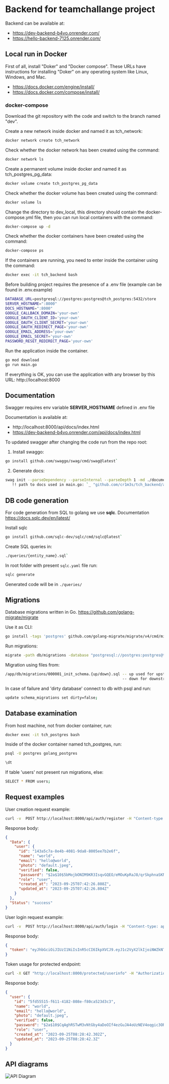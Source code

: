 # Backend for teamchallange project

Backend can be available at:

- https://dev-backend-b4vo.onrender.com/
- https://hello-backend-7125.onrender.com/

## Local run in Docker

First of all, install "Doker" and "Docker compose".
These URLs have instructions for installing "Doker" on any operating system like Linux, Windows, and Mac.

- https://docs.docker.com/engine/install/
- https://docs.docker.com/compose/install/

### docker-compose

Download the git repository with the code and switch to the branch named "dev".

Create a new network inside docker and named it as tch_network:

```bash
docker network create tch_network
```

Check whether the docker network has been created using the command:

```bash
docker network ls
```

Create a permanent volume inside docker and named it as tch_postgres_pg_data:

```bash
docker volume create tch_postgres_pg_data
```

Check whether the docker volume has been created using the command:

```bash
docker volume ls
```

Change the directory to dev_local, this directory should contain the docker-compose.yml file, then you can run local containers with the command:

```bash
docker-compose up -d
```

Check whether the docker containers have been created using the command:

```bash
docker-compose ps
```

If the containers are running, you need to enter inside the container using the command:

```bash
docker exec -it tch_backend bash
```

Before building project requires the presence of a .env file (example can be found in .env.example)

```bash
DATABASE_URL=postgresql://postgres:postgres@tch_postgres:5432/store
SERVER_HOSTNAME=":8000"
DOCS_HOSTNAME=":8000"
GOOGLE_CALLBACK_DOMAIN='your-own'
GOOGLE_OAUTH_CLIENT_ID='your-own'
GOOGLE_OAUTH_CLIENT_SECRET='your-own'
GOOGLE_OAUTH_REDIRECT_PAGE='your-own'
GOOGLE_EMAIL_ADDRESS='your-own'
GOOGLE_EMAIL_SECRET='your-own'
PASSWORD_RESET_REDIRECT_PAGE='your-own'
```

Run the application inside the container.

```bash
go mod download
go run main.go
```

If everything is OK, you can use the application with any browser by this URL: http://localhost:8000

## Documentation

Swagger requires env variable **SERVER_HOSTNAME** defined in .env file

Documentation is available at:

- http://localhost:8000/api/docs/index.html
- https://dev-backend-b4vo.onrender.com/api/docs/index.html  

To updated swagger after changing the code run from the repo root:

1. Install swaggo:

```bash
go install github.com/swaggo/swag/cmd/swag@latest`
```

2. Generate docs:

```bash
swag init --parseDependency --parseInternal --parseDepth 1 -md ./documentation -o ./docs`
   !! path to docs used in main.go: `_ "github.com/cr1m3s/tch_backend/app/docs"` !!
```

## DB code generation

For code generation from SQL to golang we use **sqlc**. Documentation https://docs.sqlc.dev/en/latest/

Install sqlc

```bash
go install github.com/sqlc-dev/sqlc/cmd/sqlc@latest`
```

Create SQL queries in:

```bash
./queries/{entity_name}.sql`
```

In root folder with present `sqlc.yaml` file run:

```bash
sqlc generate
```

Generated code will be in `./queries/`

## Migrations

Database migrations written in Go. https://github.com/golang-migrate/migrate

Use it as CLI:

```bash
go install -tags 'postgres' github.com/golang-migrate/migrate/v4/cmd/migrate@v4.16.2
```

Run migrations:

```bash
migrate -path db/migrations -database "postgresql://postgres:postgres@tch_postgres:5432/store?sslmode=disable" -verbose up
```

Migration using files from:

```bash
/app/db/migrations/000001_init_schema.{up/down}.sql -- up used for upstream migration
                                                    -- down for downstream migration
```

In case of failure and 'dirty database' connect to db with psql and run:

```bash
update schema_migrations set dirty=false;
```

## Database examination

From host machine, not from docker container, run:

```bash
docker exec -it tch_postgres bash
```

Inside of the docker container named tch_postgres, run:

```bash
psql -U postgres golang_postgres
```

```bash
\dt
```

If table 'users' not present run migrations, else:

```bash
SELECT * FROM users;
```

## Request examples

User creation request example:

```bash
curl -v  POST http://localhost:8000/api/auth/register -H "Content-type: application/json" -d '{"email": "hello@world", "name":"world", "password":"hello"}'
```

Response body:

```json
{
  "Data": {
    "user": {
      "id": "143a5c7a-8e4b-4081-9da8-8005ee7b2e6f",
      "name": "world",
      "email": "hello@world",
      "photo": "default.jpeg",
      "verified": false,
      "password": "$2a$10$5bMojbONIM9KR3IsqvGQEO/eMOuKpRaJ8/qrSkphnaSKNkJeXbkw2",
      "role": "user",
      "created_at": "2023-09-25T07:42:26.808Z",
      "updated_at": "2023-09-25T07:42:26.804Z"
    }
  },
  "Status": "success"
}
```

User login request example:

```bash
curl -v  POST http://localhost:8000/api/auth/login -H "Content-type: application/json" -d '{"email": "hello@world", "password":"hello"}'
```

Response body:

```json
{
  "token": "eyJhbGciOiJIUzI1NiIsInR5cCI6IkpXVCJ9.eyJ1c2VyX2lkIjoiNWZkNTU1MTUtZjYxMS00MTgyLTgwOGUtZjgwY2E1MjNkM2MzIiwidXNlcm5hbWUiOiJ3b3JsZCIsImV4cCI6MTY5NTcxNjk0MCwiaWF0IjoxNjk1NjMwNTQwfQ.JEJkT1vQs_WWFZ_fAPe2i1ScZavD0LgQOGzVJH-coXo"
}
```

Token usage for protected endpoint:

```bash
curl -X GET "http://localhost:8000/protected/userinfo" -H "Authorization: Bearer <token generated by login endpoint>"
```

Response body:

```json
{
  "user": {
    "id": "5fd55515-f611-4182-808e-f80ca523d3c3",
    "name": "world",
    "email": "hello@world",
    "photo": "default.jpeg",
    "verified": false,
    "password": "$2a$10$CqAghRSTwM3vNtGby4aDoOIf4ezGuJA4oUzNEV4oqgic3ORN9.RM2",
    "role": "user",
    "created_at": "2023-09-25T08:28:42.302Z",
    "updated_at": "2023-09-25T08:28:42.3Z"
  }
}
```

## API diagrams

![API Diagram](./api.drawio.svg)
